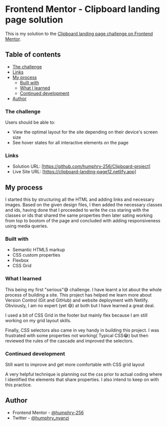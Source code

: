 # Frontend Mentor - Clipboard landing page solution

This is my solution to the [Clipboard landing page challenge on Frontend Mentor](https://www.frontendmentor.io/challenges/clipboard-landing-page-5cc9bccd6c4c91111378ecb9). 

## Table of contents

  - [The challenge](#the-challenge)
  - [Links](#links)
- [My process](#my-process)
  - [Built with](#built-with)
  - [What I learned](#what-i-learned)
  - [Continued development](#continued-development)
- [Author](#author)


### The challenge

Users should be able to:
- View the optimal layout for the site depending on their device's screen size
- See hover states for all interactive elements on the page

### Links

- Solution URL: [https://github.com/humphry-256/Clipboard-project]
- Live Site URL: [https://clipboard-landing-page12.netlify.app]

## My process
I started this by structuring all the HTML and adding links and necessary images. Based on the given design files, I then added the necessary classes and ids, having done that I proceeded to write the css staring with the classes or ids that shared the same properties then later sating working from top to bootom of the page and concluded with adding responsiveness using media queries.

### Built with

- Semantic HTML5 markup
- CSS custom properties
- Flexbox
- CSS Grid

### What I learned
This being my first "serious"😅 challenge. I have learnt a lot about the whole process of building a site. This project has helped me learn more about Version Control (Git and GitHub) and website deployment with Netlify. Obviously, I am no expert (yet 😅) at both but I have learned a great deal. 

I used a bit of CSS Grid in the footer but mainly flex because I am still working on my grid layout skills.

Finally, CSS selectors also came in vey handy in building this project. I was frustrated with some properties not working( Typical CSS😂) but then reviewed the rules of the cascade and improved the selectors.

### Continued development

Still want to improve and get more comfortable with CSS grid layout

A very helpful technique is planning out the css prior to actual coding where I identified the elements that share properties. I also intend to keep on with this practice.


## Author

- Frontend Mentor - [@humphry-256](https://www.frontendmentor.io/profile/humphry-256)
- Twitter - [@humphry_nyanzi](https://www.twitter.com/humphry_nyanzi)



